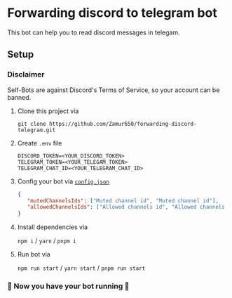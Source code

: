 # Forwarding discord to telegram bot

This bot can help you to read discord messages in telegam.

## Setup

### Disclaimer

Self-Bots are against Discord's Terms of Service, so your account can be banned.

1. Clone this project via

   `git clone https://github.com/Zamur650/forwarding-discord-telegram.git`

1. Create `.env` file

   ```env
   DISCORD_TOKEN=<YOUR_DISCORD_TOKEN>
   TELEGRAM_TOKEN=<YOUR_TELEGAM_TOKEN>
   TELEGRAM_CHAT_ID=<YOUR_TELEGRAM_CHAT_ID>
   ```

1. Config your bot via [`config.json`](сonfig.json)

   ```json
   {
      "mutedChannelsIds": ["Muted channel id", "Muted channel id"],
      "allowedChannelsIds": ["Allowed channels id", "Allowed channels id"]
   }
   ```

1. Install dependencies via

   `npm i` / `yarn` / `pnpm i`

1. Run bot via

   `npm run start` / `yarn start` / `pnpm run start`

### 🎉 Now you have your bot running 🎉
